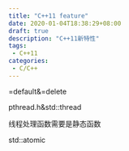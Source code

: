 ```yaml
---
title: "C++11 feature"
date: 2020-01-04T18:38:29+08:00
draft: true
description: "C++11新特性"
tags: 
 - C++11
categories: 
 - C/C++
---
```








 <!--more-->



=default&=delete



pthread.h&std::thread

线程处理函数需要是静态函数



std::atomic